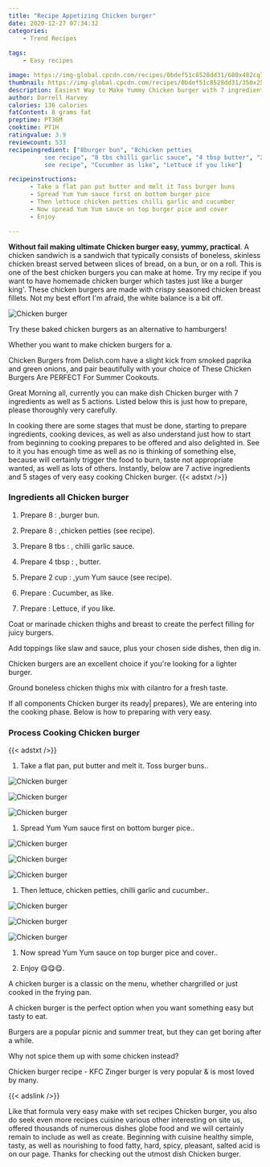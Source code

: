 ```yaml
---
title: "Recipe Appetizing Chicken burger"
date: 2020-12-27 07:34:32
categories:
    - Trend Recipes
    
tags:
    - Easy recipes

image: https://img-global.cpcdn.com/recipes/0bdef51c8528dd31/680x482cq70/chicken-burger-recipe-main-photo.jpg
thumbnail: https://img-global.cpcdn.com/recipes/0bdef51c8528dd31/350x250cq70/chicken-burger-recipe-main-photo.jpg
description: Easiest Way to Make Yummy Chicken burger with 7 ingredients and 5 stages of easy cooking.
author: Darrell Harvey
calories: 136 calories
fatContent: 8 grams fat
preptime: PT36M
cooktime: PT1H
ratingvalue: 3.9
reviewcount: 533
recipeingredient: ["8burger bun", "8chicken petties
          see recipe", "8 tbs chilli garlic sauce", "4 tbsp butter", "2 cupyum Yum sauce
          see recipe", "Cucumber as like", "Lettuce if you like"]

recipeinstructions: 
      - Take a flat pan put butter and melt it Toss burger buns 
      - Spread Yum Yum sauce first on bottom burger pice 
      - Then lettuce chicken petties chilli garlic and cucumber 
      - Now spread Yum Yum sauce on top burger pice and cover 
      - Enjoy 

---
```




**Without fail making ultimate Chicken burger easy, yummy, practical**. A chicken sandwich is a sandwich that typically consists of boneless, skinless chicken breast served between slices of bread, on a bun, or on a roll. This is one of the best chicken burgers you can make at home. Try my recipe if you want to have homemade chicken burger which tastes just like a burger king&#39;. These chicken burgers are made with crispy seasoned chicken breast fillets. Not my best effort I&#39;m afraid, the white balance is a bit off.


![Chicken burger](https://img-global.cpcdn.com/recipes/0bdef51c8528dd31/680x482cq70/chicken-burger-recipe-main-photo.jpg "Chicken burger")



Try these baked chicken burgers as an alternative to hamburgers!

Whether you want to make chicken burgers for a.

Chicken Burgers from Delish.com have a slight kick from smoked paprika and green onions, and pair beautifully with your choice of These Chicken Burgers Are PERFECT For Summer Cookouts.


Great Morning all, currently you can make dish Chicken burger with 7 ingredients as well as 5 actions. Listed below this is just how to prepare, please thoroughly very carefully.

In cooking there are some stages that must be done, starting to prepare ingredients, cooking devices, as well as also understand just how to start from beginning to cooking prepares to be offered and also delighted in. See to it you has enough time as well as no is thinking of something else, because will certainly trigger the food to burn, taste not appropriate wanted, as well as lots of others. Instantly, below are 7 active ingredients and 5 stages of very easy cooking Chicken burger.
{{< adstxt />}}

### Ingredients all Chicken burger


1. Prepare 8 : ,burger bun.

1. Prepare 8 : ,chicken petties
          (see recipe).

1. Prepare 8 tbs : , chilli garlic sauce.

1. Prepare 4 tbsp : , butter.

1. Prepare 2 cup : ,yum Yum sauce
          (see recipe).

1. Prepare  : Cucumber, as like.

1. Prepare  : Lettuce, if you like.


Coat or marinade chicken thighs and breast to create the perfect filling for juicy burgers.

Add toppings like slaw and sauce, plus your chosen side dishes, then dig in.

Chicken burgers are an excellent choice if you&#39;re looking for a lighter burger.

Ground boneless chicken thighs mix with cilantro for a fresh taste.


If all components Chicken burger its ready| prepares}, We are entering into the cooking phase. Below is how to preparing with very easy.

### Process Cooking Chicken burger

{{< adstxt />}}


1. Take a flat pan, put butter and melt it. Toss burger buns..



![Chicken burger](https://img-global.cpcdn.com/steps/d94f07838931dbe8/160x128cq70/chicken-burger-recipe-step-1-photo.jpg" "Chicken burger")

![Chicken burger](https://img-global.cpcdn.com/steps/dd13330ad4609cc7/160x128cq70/chicken-burger-recipe-step-1-photo.jpg" "Chicken burger")

![Chicken burger](https://img-global.cpcdn.com/steps/3bca1966152b45d0/160x128cq70/chicken-burger-recipe-step-1-photo.jpg" "Chicken burger")



1. Spread Yum Yum sauce first on bottom burger pice..



![Chicken burger](https://img-global.cpcdn.com/steps/68d8cbc7e9e19e8f/160x128cq70/chicken-burger-recipe-step-2-photo.jpg" "Chicken burger")

![Chicken burger](https://img-global.cpcdn.com/steps/dd303e81c815e226/160x128cq70/chicken-burger-recipe-step-2-photo.jpg" "Chicken burger")

![Chicken burger](https://img-global.cpcdn.com/steps/513295619d7c7bdb/160x128cq70/chicken-burger-recipe-step-2-photo.jpg" "Chicken burger")



1. Then lettuce, chicken petties, chilli garlic and cucumber..



![Chicken burger](https://img-global.cpcdn.com/steps/b6348d6607a6178b/160x128cq70/chicken-burger-recipe-step-3-photo.jpg" "Chicken burger")

![Chicken burger](https://img-global.cpcdn.com/steps/6a4cf10c9e10d4de/160x128cq70/chicken-burger-recipe-step-3-photo.jpg" "Chicken burger")

![Chicken burger](https://img-global.cpcdn.com/steps/30ac0d6ffe1659d7/160x128cq70/chicken-burger-recipe-step-3-photo.jpg" "Chicken burger")



1. Now spread Yum Yum sauce on top burger pice and cover..



1. Enjoy 😋😋😋.




A chicken burger is a classic on the menu, whether chargrilled or just cooked in the frying pan.

A chicken burger is the perfect option when you want something easy but tasty to eat.

Burgers are a popular picnic and summer treat, but they can get boring after a while.

Why not spice them up with some chicken instead?

Chicken burger recipe - KFC Zinger burger is very popular &amp; is most loved by many.


{{< adslink />}}

Like that formula very easy make with set recipes Chicken burger, you also do seek even more recipes cuisine various other interesting on site us, offered thousands of numerous dishes globe food and we will certainly remain to include as well as create. Beginning with cuisine healthy simple, tasty, as well as nourishing to food fatty, hard, spicy, pleasant, salted acid is on our page. Thanks for checking out the utmost dish Chicken burger.
